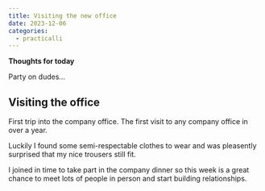 ```yaml
---
title: Visiting the new office
date: 2023-12-06
categories:
  - practicalli
---
```


**Thoughts for today**

Party on dudes...

<!-- more -->

## Visiting the office

First trip into the company office.  The first visit to any company office in over a year.

Luckily I found some semi-respectable clothes to wear and was pleasently surprised that my nice trousers still fit.

I joined in time to take part in the company dinner so this week is a great chance to meet lots of people in person and start building relationships.


